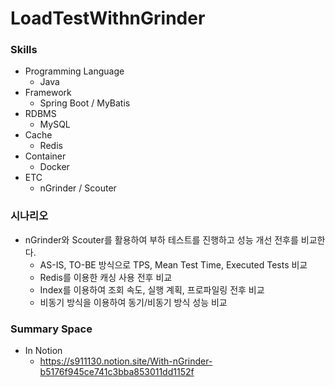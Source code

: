 # LoadTestWithnGrinder

### Skills
* Programming Language
  * Java
* Framework
  * Spring Boot / MyBatis
* RDBMS
  * MySQL
* Cache
  * Redis
* Container
  * Docker
* ETC
  * nGrinder / Scouter

### 시나리오
* nGrinder와 Scouter를 활용하여 부하 테스트를 진행하고 성능 개선 전후를 비교한다.
  * AS-IS, TO-BE 방식으로 TPS, Mean Test Time, Executed Tests 비교
  * Redis를 이용한 캐싱 사용 전후 비교
  * Index를 이용하여 조회 속도, 실행 계획, 프로파일링 전후 비교
  * 비동기 방식을 이용하여 동기/비동기 방식 성능 비교

### Summary Space
* In Notion
    * https://s911130.notion.site/With-nGrinder-b5176f945ce741c3bba853011dd1152f